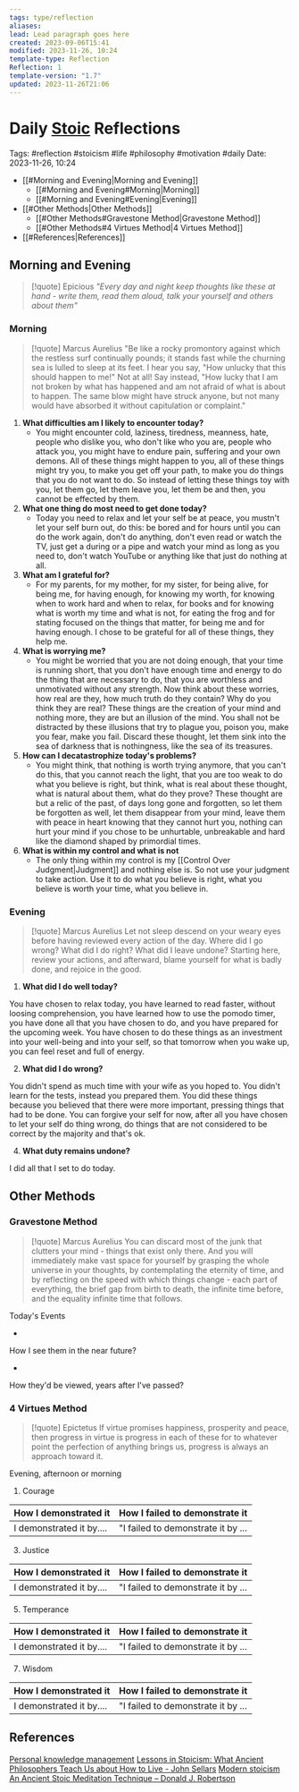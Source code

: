 ```yaml
---
tags: type/reflection
aliases: 
lead: Lead paragraph goes here
created: 2023-09-06T15:41
modified: 2023-11-26, 10:24
template-type: Reflection
Reflection: 1
template-version: "1.7"
updated: 2023-11-26T21:06
---
```



# Daily [Stoic](../SLIP-BOX/Stoicism.md) Reflections

Tags:  #reflection #stoicism #life #philosophy #motivation #daily 
Date: 2023-11-26, 10:24

- [[#Morning and Evening|Morning and Evening]]
	- [[#Morning and Evening#Morning|Morning]]
	- [[#Morning and Evening#Evening|Evening]]
- [[#Other Methods|Other Methods]]
	- [[#Other Methods#Gravestone Method|Gravestone Method]]
	- [[#Other Methods#4 Virtues Method|4 Virtues Method]]
- [[#References|References]]


## Morning and Evening

> [!quote] Epicious 
> _"Every day and night keep thoughts like these at hand - write them, read them aloud, talk your yourself and others about them"_

### Morning

> [!quote] Marcus Aurelius
> "Be like a rocky promontory against which the restless surf continually pounds; it stands fast while the churning sea is lulled to sleep at its feet. I hear you say, "How unlucky that this should happen to me!" Not at all! Say instead, "How lucky that I am not broken by what has happened and am not afraid of what is about to happen. The same blow might have struck anyone, but not many would have absorbed it without capitulation or complaint."

1. **What difficulties am I likely to encounter today?**
	- You might encounter cold, laziness, tiredness, meanness, hate, people who dislike you, who don't like who you are, people who attack you, you might have to endure pain, suffering and your own demons. All of these things might happen to you, all of these things might try you, to make you get off your path, to make you do things that you do not want to do. So instead of letting these things toy with you, let them go, let them leave you, let them be and then, you cannot be effected by them.
2. **What one thing do most need to get done today?**
	- Today you need to relax and let your self be at peace, you mustn't let your self burn out, do this: be bored and for hours until you can do the work again, don't do anything, don't even read or watch the TV, just get a during or a pipe and watch your mind as long as you need to, don't watch YouTube or anything like that just do nothing at all.
1. **What am I grateful for?**
	- For my parents, for my mother, for my sister, for being alive, for being me, for having enough, for knowing my worth, for knowing when to work hard and when to relax, for books and for knowing what is worth my time and what is not, for eating the frog and for stating focused on the things that matter, for being me and for having enough. I chose to be grateful for all of these things, they help me.
2. **What is worrying me?**
	- You might be worried that you are not doing enough, that your time is running short, that you don't have enough time and energy to do the thing that are necessary to do, that you are worthless and unmotivated without any strength. Now think about these worries, how real are they, how much truth do they contain? Why do you think they are real? These things are the creation of your mind and nothing more, they are but an illusion of the mind. You shall not be distracted by these illusions that try to plague you, poison you, make you fear, make you fail. Discard these thought, let them sink into the sea of darkness that is nothingness, like the sea of its treasures. 
3. **How can I decatastrophize today's problems?**
	- You might think, that nothing is worth trying anymore, that you can't do this, that you cannot reach the light, that you are too weak to do what you believe is right, but think, what is real about these thought, what is natural about them, what do they prove? These thought are but a relic of the past, of days long gone and forgotten, so let them be forgotten as well, let them disappear from your mind, leave them with peace in heart knowing that they cannot hurt you, nothing can hurt your mind if you chose to be unhurtable, unbreakable and hard like the diamond shaped by primordial times. 
4. **What is within my control and what is not**
	- The only thing within my control is my [[Control Over Judgment|Judgment]] and nothing else is. So not use your judgment to take action. Use it to do what you believe is right, what you believe is worth your time, what you believe in.

### Evening

> [!quote] Marcus Aurelius
> Let not sleep descend on your weary eyes before having reviewed every action of the day. Where did I go wrong? What did I do right? What did I leave undone? Starting here, review your actions, and afterward, blame yourself for what is badly done, and rejoice in the good.

1. **What did I do well today?**

You have chosen to relax today, you have learned to read faster, without loosing comprehension, you have learned how to use the pomodo timer, you have done all that you have chosen to do, and you have prepared for the upcoming week. You have chosen to do these things as an investment into your well-being and into your self, so that tomorrow when you wake up, you can feel reset and full of energy. 

2. **What did I do wrong?**

You didn't spend as much time with your wife as you hoped to. You didn't learn for the tests, instead you prepared them. You did these things because you believed that there were more important, pressing things that had to be done. You can forgive your self for now, after all you have chosen to let your self do thing wrong, do things that are not considered to be correct by the majority and that's ok.

4. **What duty remains undone?**

I did all that I set to do today. 

## Other Methods

### Gravestone Method

> [!quote] Marcus Aurelius
> You can discard most of the junk that clutters your mind - things that exist only there. And you will immediately make vast space for yourself by grasping the whole universe in your thoughts, by contemplating the eternity of time, and by reflecting on the speed with which things change - each part of everything, the brief gap from birth to death, the infinite time before, and the equality infinite time that follows. 

Today's Events 

-

How I see them in the near future? 

-

How they'd be viewed, years after I've passed?

### 4 Virtues Method

> [!quote] Epictetus 
> If virtue promises happiness, prosperity and peace, then progress in virtue is progress in each of these for to whatever point the perfection of anything brings us, progress is always an approach toward it.

Evening, afternoon or morning

1. Courage 

| How I demonstrated it  | How I failed to demonstrate it |
| ------------------- | ---------------- |
| I demonstrated it by....                 | "I failed to demonstrate it by ...              |

3. Justice

| How I demonstrated it  | How I failed to demonstrate it |
| ------------------- | ---------------- |
| I demonstrated it by....                 | "I failed to demonstrate it by ...             

5. Temperance

| How I demonstrated it  | How I failed to demonstrate it |
| ------------------- | ---------------- |
| I demonstrated it by....                 | "I failed to demonstrate it by ...             

7. Wisdom

| How I demonstrated it  | How I failed to demonstrate it |
| ------------------- | ---------------- |
| I demonstrated it by....                 | "I failed to demonstrate it by ...             

## References

[Personal knowledge management](Personal%20knowledge%20management.md)
[Lessons in Stoicism: What Ancient Philosophers Teach Us about How to Live - John Sellars](https://books.google.cz/books/about/Lessons_in_Stoicism.html?id=ky84zQEACAAJ&redir_esc=y)
[Modern stoicism](https://modernstoicism.com/)
[An Ancient Stoic Meditation Technique – Donald J. Robertson](https://donaldrobertson.name/2017/03/22/an-ancient-stoic-meditation-technique/)


